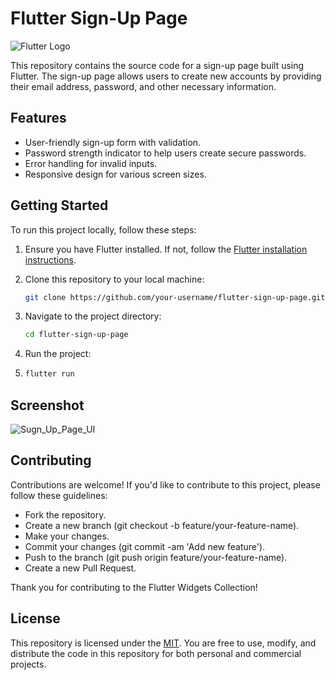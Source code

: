 # Flutter Sign-Up Page

![Flutter Logo](https://flutter.dev/images/flutter-logo-sharing.png)

This repository contains the source code for a sign-up page built using Flutter. The sign-up page allows users to create new accounts by providing their email address, password, and other necessary information.

## Features

- User-friendly sign-up form with validation.
- Password strength indicator to help users create secure passwords.
- Error handling for invalid inputs.
- Responsive design for various screen sizes.

## Getting Started

To run this project locally, follow these steps:

1. Ensure you have Flutter installed. If not, follow the [Flutter installation instructions](https://flutter.dev/docs/get-started/install).
2. Clone this repository to your local machine:

   ```bash
   git clone https://github.com/your-username/flutter-sign-up-page.git
   ```
3. Navigate to the project directory:

   ```bash
   cd flutter-sign-up-page
   ```
3. Run the project:
4. ```bash
   flutter run
   ```

## Screenshot
    
  ![Sugn_Up_Page_UI](https://github.com/shobhitmh/sign_up_page_ui/assets/118930409/2b6429d3-a71a-47de-8846-c4c149caa9ba)




## Contributing
Contributions are welcome! If you'd like to contribute to this project, please follow these guidelines:

- Fork the repository.
- Create a new branch (git checkout -b feature/your-feature-name).
- Make your changes.
- Commit your changes (git commit -am 'Add new feature').
- Push to the branch (git push origin feature/your-feature-name).
- Create a new Pull Request.
   
Thank you for contributing to the Flutter Widgets Collection!

## License
This repository is licensed under the [MIT](https://choosealicense.com/licenses/mit/). You are free to use, modify, and distribute the code in this repository for both personal and commercial projects.


